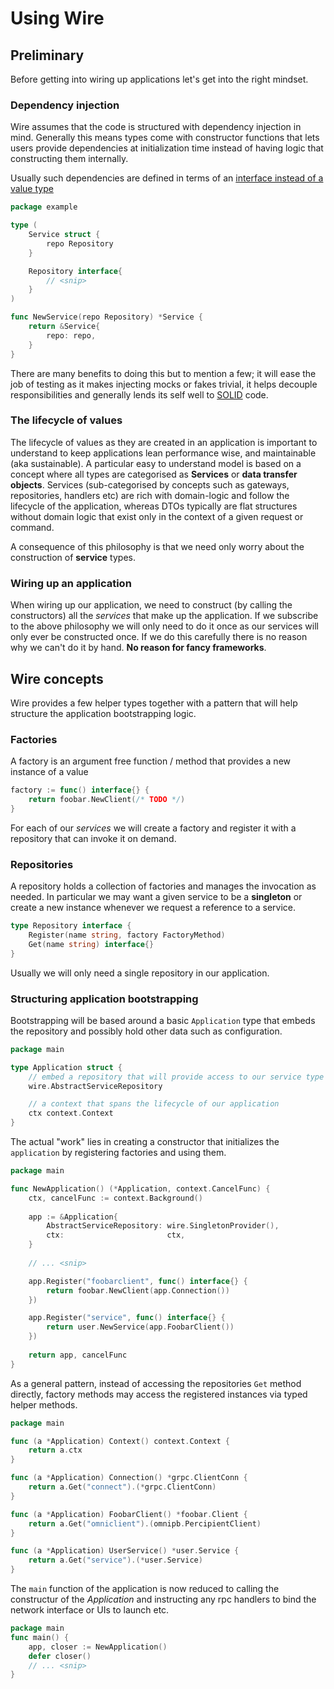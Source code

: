 # Using Wire

## Preliminary
Before getting into wiring up applications let's get into the right mindset.

### Dependency injection
Wire assumes that the code is structured with dependency injection in mind. Generally this means types come with 
constructor functions that lets users provide dependencies at initialization time instead of having logic that 
constructing them internally. 

Usually such dependencies are defined in terms of an [interface instead of a value type](https://medium.com/@cep21/what-accept-interfaces-return-structs-means-in-go-2fe879e25ee8)

```go
package example

type (
    Service struct {
        repo Repository
    }

    Repository interface{
        // <snip>
    }
)

func NewService(repo Repository) *Service { 
    return &Service{
    	repo: repo,
    }
}
```
There are many benefits to doing this but to mention a few; it will ease the job of testing as it makes injecting mocks 
or fakes trivial, it helps decouple responsibilities and generally lends its self well to [SOLID](https://dave.cheney.net/2016/08/20/solid-go-design) code.  

### The lifecycle of values 
The lifecycle of values as they are created in an application is important to understand to keep applications lean 
performance wise, and maintainable (aka sustainable). A particular easy to understand model is based on a concept where
all types are categorised as **Services** or **data transfer objects**. 
Services (sub-categorised by concepts such as gateways, repositories, handlers etc) are rich with domain-logic and 
follow the lifecycle of the application, whereas DTOs typically are flat structures without domain logic that exist 
only in the context of a given request or command.

A consequence of this philosophy is that we need only worry about the construction of **service** types.

### Wiring up an application
When wiring up our application, we need to construct (by calling the constructors) all the _services_ that make up the 
application. If we subscribe to the above philosophy we will only need to do it once as our services will only ever be
constructed once. If we do this carefully there is no reason why we can't do it by hand. **No reason for fancy frameworks**.

## Wire concepts
Wire provides a few helper types together with a pattern that will help structure the application bootstrapping logic.

### Factories
A factory is an argument free function / method that provides a new instance of a value

```go
factory := func() interface{} {
    return foobar.NewClient(/* TODO */)
}
``` 

For each of our _services_ we will create a factory and register it with a repository that can invoke it on demand. 

### Repositories
A repository holds a collection of factories and manages the invocation as needed. In particular we may want a given
service to be a **singleton** or create a new instance whenever we request a reference to a service. 

```go
type Repository interface {
    Register(name string, factory FactoryMethod) 
    Get(name string) interface{}
}
```

Usually we will only need a single repository in our application.

### Structuring application bootstrapping

Bootstrapping will be based around a basic `Application` type that embeds the repository and possibly hold other data 
such as configuration.

```go
package main

type Application struct {
    // embed a repository that will provide access to our service type
    wire.AbstractServiceRepository

    // a context that spans the lifecycle of our application
    ctx context.Context
}
```

The actual "work" lies in creating a constructor that initializes the `application` by registering factories and using them.

```go
package main

func NewApplication() (*Application, context.CancelFunc) {
    ctx, cancelFunc := context.Background()
    
    app := &Application{
        AbstractServiceRepository: wire.SingletonProvider(),
        ctx:                       ctx,
    }
	
    // ... <snip>

    app.Register("foobarclient", func() interface{} {
        return foobar.NewClient(app.Connection())
    })

    app.Register("service", func() interface{} {
        return user.NewService(app.FoobarClient())
    })
    
    return app, cancelFunc
}
```
As a general pattern, instead of accessing the repositories `Get` method directly, factory methods may access the 
registered instances via typed helper methods.

```go
package main

func (a *Application) Context() context.Context {
	return a.ctx
}

func (a *Application) Connection() *grpc.ClientConn {
	return a.Get("connect").(*grpc.ClientConn)
}

func (a *Application) FoobarClient() *foobar.Client {
	return a.Get("omniclient").(omnipb.PercipientClient)
}

func (a *Application) UserService() *user.Service {
	return a.Get("service").(*user.Service)
}

```
The `main` function of the application is now reduced to calling the constructur of the _Application_ and instructing 
any rpc handlers to bind the network interface or UIs to launch etc.  

```go
package main 
func main() {
	app, closer := NewApplication()
	defer closer()
	// ... <snip>
}

```
